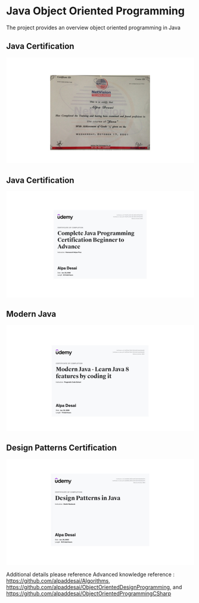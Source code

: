 # Java Object Oriented Programming

The project provides an overview object oriented programming in Java

## Java Certification
![image](Java.jpg)

## Java Certification 
![image](ProgramminginJava.jpg)

## Modern Java
![image](ModernJava.jpg)

## Design Patterns Certification
![image](DesignPatternsJavaCertificate.jpg)

Additional details please reference Advanced knowledge reference : https://github.com/alpaddesai/Algorithms,
https://github.com/alpaddesai/ObjectOrientedDesignProgramming, and https://github.com/alpaddesai/ObjectOrientedProgrammingCSharp
